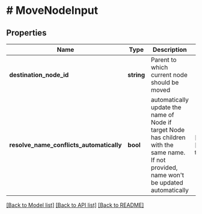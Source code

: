 # # MoveNodeInput

## Properties

Name | Type | Description | Notes
------------ | ------------- | ------------- | -------------
**destination_node_id** | **string** | Parent to which current node should be moved |
**resolve_name_conflicts_automatically** | **bool** | automatically update the name of Node if target Node has children with the same name. If not provided, name won&#39;t be updated automatically | [optional] [default to false]

[[Back to Model list]](../../README.md#models) [[Back to API list]](../../README.md#endpoints) [[Back to README]](../../README.md)

